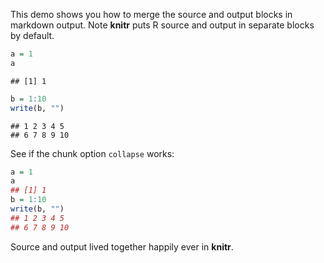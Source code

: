 This demo shows you how to merge the source and output blocks in markdown output. Note **knitr** puts R source and output in separate blocks by default.


```r
a = 1
a
```

```
## [1] 1
```

```r
b = 1:10
write(b, "")
```

```
## 1 2 3 4 5
## 6 7 8 9 10
```


See if the chunk option `collapse` works:


```r
a = 1
a
## [1] 1
b = 1:10
write(b, "")
## 1 2 3 4 5
## 6 7 8 9 10
```


Source and output lived together happily ever in **knitr**.
